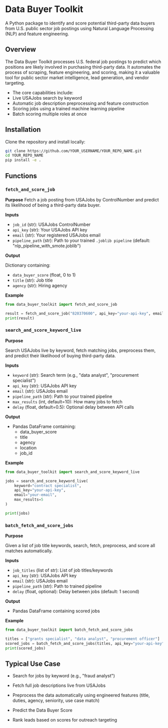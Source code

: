 # Data Buyer Toolkit

A Python package to identify and score potential third-party data buyers from U.S. public sector job postings using Natural Language Processing (NLP) and feature engineering.

## Overview

The Data Buyer Toolkit processes U.S. federal job postings to predict which positions are likely involved in purchasing third-party data.
It automates the process of scraping, feature engineering, and scoring, making it a valuable tool for public sector market intelligence, lead generation, and vendor targeting.

- The core capabilities include:
- Live USAJobs search by keyword
- Automatic job description preprocessing and feature construction
- Scoring jobs using a trained machine learning pipeline
- Batch scoring multiple roles at once

## Installation

Clone the repository and install locally:

```bash
git clone https://github.com/YOUR_USERNAME/YOUR_REPO_NAME.git
cd YOUR_REPO_NAME
pip install -e .

```

## Functions

### `fetch_and_score_job`

**Purpose**
Fetch a job posting from USAJobs by ControlNumber and predict its likelihood of being a third-party data buyer.

**Inputs**

- `job_id` (str): USAJobs ControlNumber
- `api_key` (str): Your USAJobs API key
- `email` (str): Your registered USAJobs email
- `pipeline_path` (str): Path to your trained `.joblib pipeline` (default: "nlp_pipeline_with_smote.joblib")

**Output**

Dictionary containing:

- `data_buyer_score` (float, 0 to 1)
- `title` (str): Job title
- `agency` (str): Hiring agency

**Example**

```python
from data_buyer_toolkit import fetch_and_score_job

result = fetch_and_score_job("820370600", api_key="your-api-key", email="your-email")
print(result)
```

### `search_and_score_keyword_live`

**Purpose**

Search USAJobs live by keyword, fetch matching jobs, preprocess them, and predict their likelihood of buying third-party data.

**Inputs**

- `keyword` (str): Search term (e.g., "data analyst", "procurement specialist")
- `api_key` (str): USAJobs API key
- `email` (str): USAJobs email
- `pipeline_path` (str): Path to your trained pipeline
- `max_results` (int, default=10): How many jobs to fetch
- `delay` (float, default=0.5): Optional delay between API calls

**Output**

- Pandas DataFrame containing:
  - data_buyer_score
  - title
  - agency
  - location
  - job_id

**Example**

```python
from data_buyer_toolkit import search_and_score_keyword_live

jobs = search_and_score_keyword_live(
    keyword="contract specialist",
    api_key="your-api-key",
    email="your-email",
    max_results=5
)

print(jobs)
```

### `batch_fetch_and_score_jobs`

**Purpose**

Given a list of job title keywords, search, fetch, preprocess, and score all matches automatically.

**Inputs**

- `job_titles` (list of str): List of job titles/keywords
- `api_key` (str): USAJobs API key
- `email` (str): USAJobs email
- `pipeline_path` (str): Path to trained pipeline
- `delay` (float, optional): Delay between jobs (default: 1 second)

**Output**

- Pandas DataFrame containing scored jobs

**Example**

```python
from data_buyer_toolkit import batch_fetch_and_score_jobs

titles = ["grants specialist", "data analyst", "procurement officer"]
scored_jobs = batch_fetch_and_score_jobs(titles, api_key="your-api-key", email="your-email")
print(scored_jobs)
```

## Typical Use Case

- Search for jobs by keyword (e.g., "fraud analyst")

- Fetch full job descriptions live from USAJobs

- Preprocess the data automatically using engineered features (title, duties, agency, seniority, use case match)

- Predict the Data Buyer Score

- Rank leads based on scores for outreach targeting




